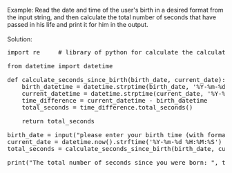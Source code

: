 
Example: Read the date and time of the user's birth in a desired format from the input 
         string, and then calculate the total number of seconds that have passed in his 
         life and print it for him in the output. <br />
<br />
Solution: 
    
<pre>import re     # library of python for calculate the calculation of below <br />
from datetime import datetime

def calculate_seconds_since_birth(birth_date, current_date):
    birth_datetime = datetime.strptime(birth_date, '%Y-%m-%d %H:%M:%S')
    current_datetime = datetime.strptime(current_date, '%Y-%m-%d %H:%M:%S')
    time_difference = current_datetime - birth_datetime
    total_seconds = time_difference.total_seconds()
    
    return total_seconds

birth_date = input("please enter your birth time (with format YYYY-MM-DD HH:MM:SS): ")
current_date = datetime.now().strftime('%Y-%m-%d %H:%M:%S')
total_seconds = calculate_seconds_since_birth(birth_date, current_date)

print("The total number of seconds since you were born: ", total_seconds, "second")
